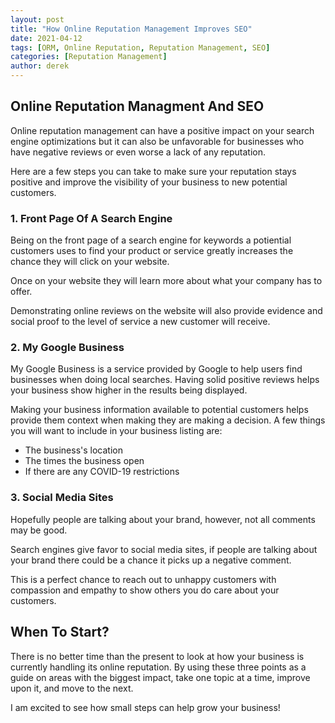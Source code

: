 ```yaml
---
layout: post
title: "How Online Reputation Management Improves SEO"
date: 2021-04-12
tags: [ORM, Online Reputation, Reputation Management, SEO]
categories: [Reputation Management]
author: derek
---
```


## Online Reputation Managment And SEO

Online reputation management can have a positive impact on your search engine optimizations but it can also be unfavorable for businesses who have negative reviews or even worse a lack of any reputation.

Here are a few steps you can take to make sure your reputation stays positive and improve the visibility of your business to new potential customers.

### 1. Front Page Of A Search Engine

Being on the front page of a search engine for keywords a potiential customers uses to find your product or service greatly increases the chance they will click on your website.

Once on your website they will learn more about what your company has to offer.  

Demonstrating online reviews on the website will also provide evidence and social proof to the level of service a new customer will receive.

### 2. My Google Business

 My Google Business is a service provided by Google to help users find businesses when doing local searches. Having solid positive reviews helps your business show higher in the results being displayed.

Making your business information available to potential customers helps provide them context when making they are making a decision. A few things you will want to include in your business listing are:

* The business's location
* The times the business open
* If there are any COVID-19 restrictions

### 3. Social Media Sites

Hopefully people are talking about your brand, however, not all comments may be good.

Search engines give favor to social media sites, if people are talking about your brand there could be a chance it picks up a negative comment.

This is a perfect chance to reach out to unhappy customers with compassion and empathy to show others you do care about your customers.

## When To Start?

There is no better time than the present to look at how your business is currently handling its online reputation. By using these three points as a guide on areas with the biggest impact, take one topic at a time, improve upon it, and move to the next.  

I am excited to see how small steps can help grow your business!
